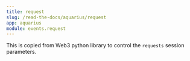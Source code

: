 ```yaml
---
title: request
slug: /read-the-docs/aquarius/request
app: aquarius
module: events.request
---
```

This is copied from Web3 python library to control the `requests`
session parameters.

